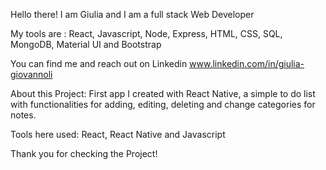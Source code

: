 Hello there! I am Giulia and I am a full stack Web Developer

My tools are : React, Javascript, Node, Express, HTML, CSS, SQL, MongoDB, Material UI and Bootstrap

You can find me and reach out on Linkedin www.linkedin.com/in/giulia-giovannoli

About this Project: First app I created with React Native, a simple to do list with functionalities for adding, editing, deleting and change categories for notes.

Tools here used: React, React Native and Javascript

Thank you for checking the Project!
